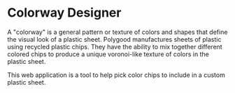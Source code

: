 # Colorway Designer

A "colorway" is a general pattern or texture of colors and shapes that define the visual look of a plastic sheet. Polygood manufactures sheets of plastic using recycled plastic chips. They have the ability to mix together different colored chips to produce a unique voronoi-like texture of colors in the plastic sheet. 

This web application is a tool to help pick color chips to include in a custom plastic sheet. 

